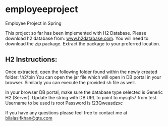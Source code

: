# employeeproject
Employee Project in Spring


This project so far has been implemented with H2 Database. Please download h2 database from: www.h2database.com. You will need to download the zip package. Extract the package to your preferred location.

H2 Instructions:
----------------------------
Once extracted, open the following folder found within the newly created folder: \h2\bin
You can open the jar file which will open in DB portal in your browser.
Similarly you can execute the provided sh file as well.

In your browser DB portal, make sure the database type selected is Generic H2 (Server).
Update the string with DB URL to point to mysql57 from test.
Username to be used is root
Password is !23Qweasdzxc

If you have any questions please feel free to contact me at bilalasifkhan@qts.com